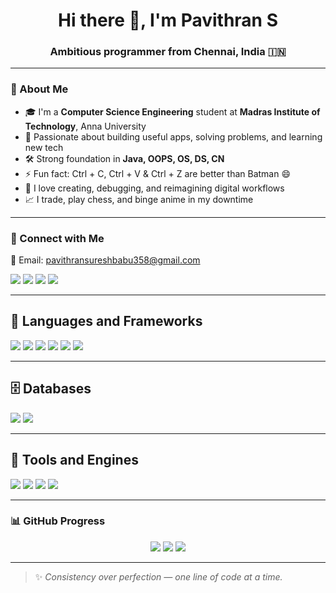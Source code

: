 <h1 align="center">Hi there 👋, I'm Pavithran S</h1>
<h3 align="center">Ambitious programmer from Chennai, India 🇮🇳</h3>

---

### 💫 About Me

- 🎓 I'm a **Computer Science Engineering** student at **Madras Institute of Technology**, Anna University  
- 🧠 Passionate about building useful apps, solving problems, and learning new tech  
- 🛠️ Strong foundation in **Java, OOPS, OS, DS, CN**  
- ⚡ Fun fact: Ctrl + C, Ctrl + V & Ctrl + Z are better than Batman 😄  
- 💬 I love creating, debugging, and reimagining digital workflows  
- 📈 I trade, play chess, and binge anime in my downtime  

---

### 📱 Connect with Me

📧 Email: [pavithransureshbabu358@gmail.com](mailto:pavithransureshbabu358@gmail.com)  

<p align="left">
  <a href="https://www.linkedin.com/in/pavithran-s3012" target="_blank"><img src="https://img.shields.io/badge/LinkedIn-0077B5.svg?style=for-the-badge&logo=linkedin&logoColor=white"/></a>
  <a href="https://github.com/Pavithran200412" target="_blank"><img src="https://img.shields.io/badge/GitHub-100000.svg?style=for-the-badge&logo=github&logoColor=white"/></a>
  <a href="https://leetcode.com/u/Pavithran-S/" target="_blank"><img src="https://img.shields.io/badge/LeetCode-FFA116.svg?style=for-the-badge&logo=leetcode&logoColor=black"/></a>
  <a href="https://pavithran-s.netlify.app/" target="_blank"><img src="https://img.shields.io/badge/Portfolio-1f1f1f.svg?style=for-the-badge&logo=Firefox&logoColor=white"/></a>
</p>

---

## 🚀 Languages and Frameworks

<p align="left">
  <img src="https://img.shields.io/badge/Java-ED8B00?style=for-the-badge&logo=java&logoColor=white" />
  <img src="https://img.shields.io/badge/HTML5-E34F26?style=for-the-badge&logo=html5&logoColor=white" />
  <img src="https://img.shields.io/badge/CSS3-1572B6?style=for-the-badge&logo=css3&logoColor=white" />
  <img src="https://img.shields.io/badge/JavaScript-F7DF1E?style=for-the-badge&logo=javascript&logoColor=black" />
  <img src="https://img.shields.io/badge/React-20232A?style=for-the-badge&logo=react&logoColor=61DAFB" />
  <img src="https://img.shields.io/badge/SpringBoot-6DB33F?style=for-the-badge&logo=springboot&logoColor=white" />
</p>

---

## 🗄️ Databases

<p align="left">
  <img src="https://img.shields.io/badge/MySQL-4479A1?style=for-the-badge&logo=mysql&logoColor=white" />
  <img src="https://img.shields.io/badge/MongoDB-4EA94B?style=for-the-badge&logo=mongodb&logoColor=white" />
</p>

---

## 🧰 Tools and Engines

<p align="left">
  <img src="https://img.shields.io/badge/Postman-FF6C37?style=for-the-badge&logo=postman&logoColor=white" />
  <img src="https://img.shields.io/badge/JIRA-0052CC?style=for-the-badge&logo=jira&logoColor=white" />
  <img src="https://img.shields.io/badge/Git-F05032?style=for-the-badge&logo=git&logoColor=white" />
  <img src="https://img.shields.io/badge/GitHub-181717?style=for-the-badge&logo=github&logoColor=white" />
</p>

---

### 📊 GitHub Progress

<div align="center">
  <img src="https://github-readme-stats.vercel.app/api/top-langs/?username=Pavithran200412&layout=compact&theme=tokyonight&langs_count=8&hide_border=true" />
  <img src="https://github-readme-streak-stats.herokuapp.com?user=Pavithran200412&theme=tokyonight&hide_border=true" />
  <img src="https://github-readme-stats.vercel.app/api?username=Pavithran200412&show_icons=true&theme=tokyonight&hide_border=true&count_private=true&include_all_commits=true" />
</div>

---

> ✨ *Consistency over perfection — one line of code at a time.*
